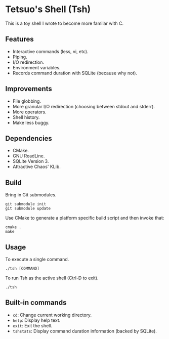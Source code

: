 # Tetsuo's Shell (Tsh)
This is a toy shell I wrote to become more familar with C.
## Features
* Interactive commands (less, vi, etc).
* Piping.
* I/O redirection.
* Environment variables.
* Records command duration with SQLite (because why not).
## Improvements
* File globbing.
* More granular I/O redirection (choosing between stdout and stderr).
* More operators.
* Shell history.
* Make less buggy.
## Dependencies
* CMake.
* GNU ReadLine.
* SQLite Version 3.
* Attractive Chaos' KLib.
## Build
Bring in Git submodules.
```
git submodule init
git submodule update
```
Use CMake to generate a platform specific build script and then invoke that:
```
cmake .
make
```
## Usage
To execute a single command.
```
./tsh [COMMAND]
```
To run Tsh as the active shell (Ctrl-D to exit).
```
./tsh
```
## Built-in commands
* ```cd```: Change current working directory.
* ```help```: Display help text.
* ```exit```: Exit the shell.
* ```tshstats```: Display command duration information (backed by SQLite).
